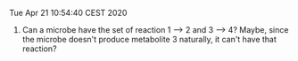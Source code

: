 Tue Apr 21 10:54:40 CEST 2020

1. Can a microbe have the set of reaction 1 --> 2 and 3 --> 4? Maybe, since the microbe doesn't produce metabolite 3 naturally, it can't have that reaction?
